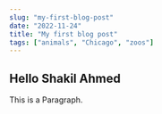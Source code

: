 ```yaml
---
slug: "my-first-blog-post"
date: "2022-11-24"
title: "My first blog post"
tags: ["animals", "Chicago", "zoos"]
---
```


## Hello Shakil Ahmed

This is a Paragraph.